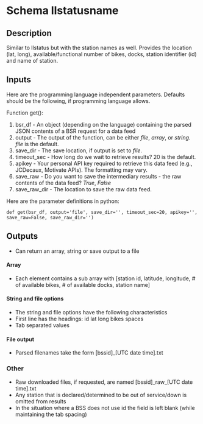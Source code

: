 # Schema llstatusname

## Description
Similar to llstatus but with the station names as well.
Provides the location (lat, long), available/functional number of bikes, docks, station identifier (id) and name of station.

## Inputs
Here are the programming language independent parameters. Defaults should be the following, if programming language allows.

Function get():
  1. bsr_df - An object (depending on the language) containing the parsed JSON contents of a BSR request for a data feed
  2. output - The output of the function, can be either *file*, *array*, or *string*. *file* is the default.
  3. save_dir - The save location, if output is set to *file*.
  4. timeout_sec - How long do we wait to retrieve results? 20 is the default.
  5. apikey - Your personal API key required to retrieve this data feed (e.g., JCDecaux, Motivate APIs). The formatting may vary.
  6. save_raw - Do you want to save the intermediary results - the raw contents of the data feed? *True*, *False*
  7. save_raw_dir - The location to save the raw data feed.

Here are the parameter definitions in python:

`def get(bsr_df, output='file', save_dir='', timeout_sec=20, apikey='', save_raw=False, save_raw_dir='')`

## Outputs
- Can return an array, string or save output to a file

#### Array
- Each element contains a sub array with [station id, latitude, longitude, # of available bikes, # of available docks, station name]

#### String and file options
- The string and file options have the following characteristics
- First line has the headings: id  lat long    bikes   spaces
- Tab separated values

#### File output
- Parsed filenames take the form [bssid]_[UTC date time].txt

### Other
- Raw downloaded files, if requested, are named [bssid]\_raw\_[UTC date time].txt
- Any station that is declared/determined to be out of service/down is omitted from results
- In the situation where a BSS does not use id the field is left blank (while maintaining the tab spacing)
